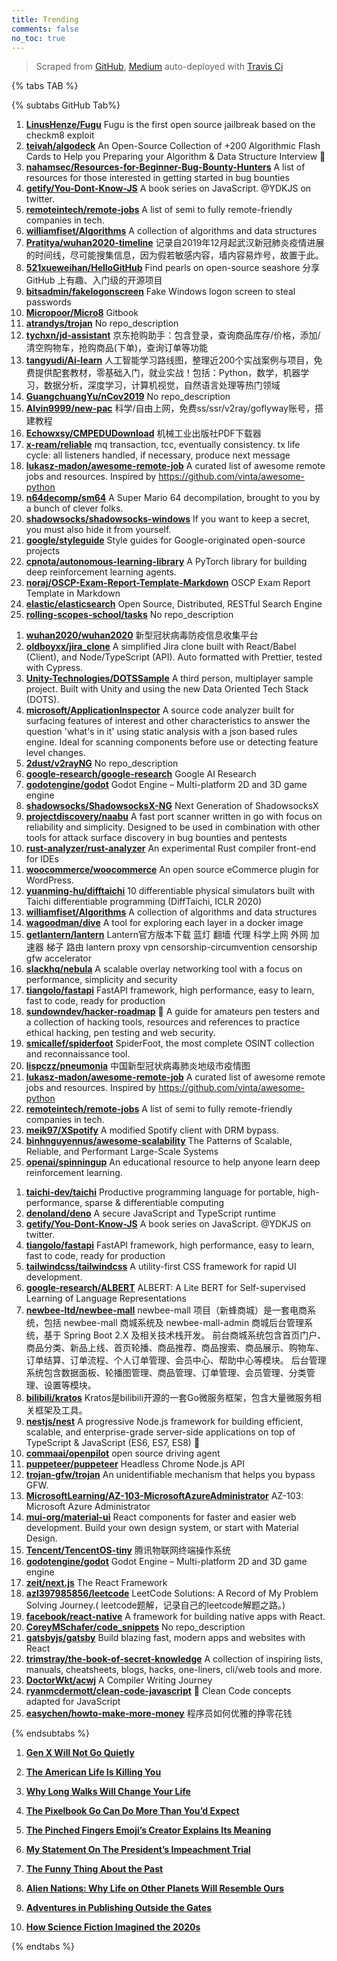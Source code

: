```yaml
---
title: Trending
comments: false
no_toc: true
---
```


> Scraped from [GitHub](https://github.com/trending), [Medium](https://medium.com/topic/popular)
auto-deployed with [Travis Ci](https://travis-ci.org/)

{% tabs TAB %}
<!-- tab GitHub -->
{% subtabs GitHub Tab%}
<!-- tab Daily -->
1. [**LinusHenze/Fugu**](https://github.com/LinusHenze/Fugu)
Fugu is the first open source jailbreak based on the checkm8 exploit
2. [**teivah/algodeck**](https://github.com/teivah/algodeck)
An Open-Source Collection of +200 Algorithmic Flash Cards to Help you Preparing your Algorithm & Data Structure Interview 💯
3. [**nahamsec/Resources-for-Beginner-Bug-Bounty-Hunters**](https://github.com/nahamsec/Resources-for-Beginner-Bug-Bounty-Hunters)
A list of resources for those interested in getting started in bug bounties
4. [**getify/You-Dont-Know-JS**](https://github.com/getify/You-Dont-Know-JS)
A book series on JavaScript. @YDKJS on twitter.
5. [**remoteintech/remote-jobs**](https://github.com/remoteintech/remote-jobs)
A list of semi to fully remote-friendly companies in tech.
6. [**williamfiset/Algorithms**](https://github.com/williamfiset/Algorithms)
A collection of algorithms and data structures
7. [**Pratitya/wuhan2020-timeline**](https://github.com/Pratitya/wuhan2020-timeline)
记录自2019年12月起武汉新冠肺炎疫情进展的时间线，尽可能搜集信息，因为假若敏感内容，墙内容易炸号，故置于此。
8. [**521xueweihan/HelloGitHub**](https://github.com/521xueweihan/HelloGitHub)
Find pearls on open-source seashore 分享 GitHub 上有趣、入门级的开源项目
9. [**bitsadmin/fakelogonscreen**](https://github.com/bitsadmin/fakelogonscreen)
Fake Windows logon screen to steal passwords
10. [**Micropoor/Micro8**](https://github.com/Micropoor/Micro8)
Gitbook
11. [**atrandys/trojan**](https://github.com/atrandys/trojan)
No repo_description
12. [**tychxn/jd-assistant**](https://github.com/tychxn/jd-assistant)
京东抢购助手：包含登录，查询商品库存/价格，添加/清空购物车，抢购商品(下单)，查询订单等功能
13. [**tangyudi/Ai-learn**](https://github.com/tangyudi/Ai-learn)
人工智能学习路线图，整理近200个实战案例与项目，免费提供配套教材，零基础入门，就业实战！包括：Python，数学，机器学习，数据分析，深度学习，计算机视觉，自然语言处理等热门领域
14. [**GuangchuangYu/nCov2019**](https://github.com/GuangchuangYu/nCov2019)
No repo_description
15. [**Alvin9999/new-pac**](https://github.com/Alvin9999/new-pac)
科学/自由上网，免费ss/ssr/v2ray/goflyway账号，搭建教程
16. [**Echowxsy/CMPEDUDownload**](https://github.com/Echowxsy/CMPEDUDownload)
机械工业出版社PDF下载器
17. [**x-ream/reliable**](https://github.com/x-ream/reliable)
mq transaction, tcc, eventually consistency. tx life cycle: all listeners handled, if necessary, produce next message
18. [**lukasz-madon/awesome-remote-job**](https://github.com/lukasz-madon/awesome-remote-job)
A curated list of awesome remote jobs and resources. Inspired by https://github.com/vinta/awesome-python
19. [**n64decomp/sm64**](https://github.com/n64decomp/sm64)
A Super Mario 64 decompilation, brought to you by a bunch of clever folks.
20. [**shadowsocks/shadowsocks-windows**](https://github.com/shadowsocks/shadowsocks-windows)
If you want to keep a secret, you must also hide it from yourself.
21. [**google/styleguide**](https://github.com/google/styleguide)
Style guides for Google-originated open-source projects
22. [**cpnota/autonomous-learning-library**](https://github.com/cpnota/autonomous-learning-library)
A PyTorch library for building deep reinforcement learning agents.
23. [**noraj/OSCP-Exam-Report-Template-Markdown**](https://github.com/noraj/OSCP-Exam-Report-Template-Markdown)
OSCP Exam Report Template in Markdown
24. [**elastic/elasticsearch**](https://github.com/elastic/elasticsearch)
Open Source, Distributed, RESTful Search Engine
25. [**rolling-scopes-school/tasks**](https://github.com/rolling-scopes-school/tasks)
No repo_description
<!-- endtab -->
<!-- tab Weekly -->
1. [**wuhan2020/wuhan2020**](https://github.com/wuhan2020/wuhan2020)
新型冠状病毒防疫信息收集平台
2. [**oldboyxx/jira_clone**](https://github.com/oldboyxx/jira_clone)
A simplified Jira clone built with React/Babel (Client), and Node/TypeScript (API). Auto formatted with Prettier, tested with Cypress.
3. [**Unity-Technologies/DOTSSample**](https://github.com/Unity-Technologies/DOTSSample)
A third person, multiplayer sample project. Built with Unity and using the new Data Oriented Tech Stack (DOTS).
4. [**microsoft/ApplicationInspector**](https://github.com/microsoft/ApplicationInspector)
A source code analyzer built for surfacing features of interest and other characteristics to answer the question 'what's in it' using static analysis with a json based rules engine. Ideal for scanning components before use or detecting feature level changes.
5. [**2dust/v2rayNG**](https://github.com/2dust/v2rayNG)
No repo_description
6. [**google-research/google-research**](https://github.com/google-research/google-research)
Google AI Research
7. [**godotengine/godot**](https://github.com/godotengine/godot)
Godot Engine – Multi-platform 2D and 3D game engine
8. [**shadowsocks/ShadowsocksX-NG**](https://github.com/shadowsocks/ShadowsocksX-NG)
Next Generation of ShadowsocksX
9. [**projectdiscovery/naabu**](https://github.com/projectdiscovery/naabu)
A fast port scanner written in go with focus on reliability and simplicity. Designed to be used in combination with other tools for attack surface discovery in bug bounties and pentests
10. [**rust-analyzer/rust-analyzer**](https://github.com/rust-analyzer/rust-analyzer)
An experimental Rust compiler front-end for IDEs
11. [**woocommerce/woocommerce**](https://github.com/woocommerce/woocommerce)
An open source eCommerce plugin for WordPress.
12. [**yuanming-hu/difftaichi**](https://github.com/yuanming-hu/difftaichi)
10 differentiable physical simulators built with Taichi differentiable programming (DiffTaichi, ICLR 2020)
13. [**williamfiset/Algorithms**](https://github.com/williamfiset/Algorithms)
A collection of algorithms and data structures
14. [**wagoodman/dive**](https://github.com/wagoodman/dive)
A tool for exploring each layer in a docker image
15. [**getlantern/lantern**](https://github.com/getlantern/lantern)
Lantern官方版本下载 蓝灯 翻墙 代理 科学上网 外网 加速器 梯子 路由 lantern proxy vpn censorship-circumvention censorship gfw accelerator
16. [**slackhq/nebula**](https://github.com/slackhq/nebula)
A scalable overlay networking tool with a focus on performance, simplicity and security
17. [**tiangolo/fastapi**](https://github.com/tiangolo/fastapi)
FastAPI framework, high performance, easy to learn, fast to code, ready for production
18. [**sundowndev/hacker-roadmap**](https://github.com/sundowndev/hacker-roadmap)
📌 A guide for amateurs pen testers and a collection of hacking tools, resources and references to practice ethical hacking, pen testing and web security.
19. [**smicallef/spiderfoot**](https://github.com/smicallef/spiderfoot)
SpiderFoot, the most complete OSINT collection and reconnaissance tool.
20. [**lispczz/pneumonia**](https://github.com/lispczz/pneumonia)
中国新型冠状病毒肺炎地级市疫情图
21. [**lukasz-madon/awesome-remote-job**](https://github.com/lukasz-madon/awesome-remote-job)
A curated list of awesome remote jobs and resources. Inspired by https://github.com/vinta/awesome-python
22. [**remoteintech/remote-jobs**](https://github.com/remoteintech/remote-jobs)
A list of semi to fully remote-friendly companies in tech.
23. [**meik97/XSpotify**](https://github.com/meik97/XSpotify)
A modified Spotify client with DRM bypass.
24. [**binhnguyennus/awesome-scalability**](https://github.com/binhnguyennus/awesome-scalability)
The Patterns of Scalable, Reliable, and Performant Large-Scale Systems
25. [**openai/spinningup**](https://github.com/openai/spinningup)
An educational resource to help anyone learn deep reinforcement learning.
<!-- endtab -->
<!-- tab Monthly -->
1. [**taichi-dev/taichi**](https://github.com/taichi-dev/taichi)
Productive programming language for portable, high-performance, sparse & differentiable computing
2. [**denoland/deno**](https://github.com/denoland/deno)
A secure JavaScript and TypeScript runtime
3. [**getify/You-Dont-Know-JS**](https://github.com/getify/You-Dont-Know-JS)
A book series on JavaScript. @YDKJS on twitter.
4. [**tiangolo/fastapi**](https://github.com/tiangolo/fastapi)
FastAPI framework, high performance, easy to learn, fast to code, ready for production
5. [**tailwindcss/tailwindcss**](https://github.com/tailwindcss/tailwindcss)
A utility-first CSS framework for rapid UI development.
6. [**google-research/ALBERT**](https://github.com/google-research/ALBERT)
ALBERT: A Lite BERT for Self-supervised Learning of Language Representations
7. [**newbee-ltd/newbee-mall**](https://github.com/newbee-ltd/newbee-mall)
newbee-mall 项目（新蜂商城）是一套电商系统，包括 newbee-mall 商城系统及 newbee-mall-admin 商城后台管理系统，基于 Spring Boot 2.X 及相关技术栈开发。 前台商城系统包含首页门户、商品分类、新品上线、首页轮播、商品推荐、商品搜索、商品展示、购物车、订单结算、订单流程、个人订单管理、会员中心、帮助中心等模块。 后台管理系统包含数据面板、轮播图管理、商品管理、订单管理、会员管理、分类管理、设置等模块。
8. [**bilibili/kratos**](https://github.com/bilibili/kratos)
Kratos是bilibili开源的一套Go微服务框架，包含大量微服务相关框架及工具。
9. [**nestjs/nest**](https://github.com/nestjs/nest)
A progressive Node.js framework for building efficient, scalable, and enterprise-grade server-side applications on top of TypeScript & JavaScript (ES6, ES7, ES8) 🚀
10. [**commaai/openpilot**](https://github.com/commaai/openpilot)
open source driving agent
11. [**puppeteer/puppeteer**](https://github.com/puppeteer/puppeteer)
Headless Chrome Node.js API
12. [**trojan-gfw/trojan**](https://github.com/trojan-gfw/trojan)
An unidentifiable mechanism that helps you bypass GFW.
13. [**MicrosoftLearning/AZ-103-MicrosoftAzureAdministrator**](https://github.com/MicrosoftLearning/AZ-103-MicrosoftAzureAdministrator)
AZ-103: Microsoft Azure Administrator
14. [**mui-org/material-ui**](https://github.com/mui-org/material-ui)
React components for faster and easier web development. Build your own design system, or start with Material Design.
15. [**Tencent/TencentOS-tiny**](https://github.com/Tencent/TencentOS-tiny)
腾讯物联网终端操作系统
16. [**godotengine/godot**](https://github.com/godotengine/godot)
Godot Engine – Multi-platform 2D and 3D game engine
17. [**zeit/next.js**](https://github.com/zeit/next.js)
The React Framework
18. [**azl397985856/leetcode**](https://github.com/azl397985856/leetcode)
LeetCode Solutions: A Record of My Problem Solving Journey.( leetcode题解，记录自己的leetcode解题之路。)
19. [**facebook/react-native**](https://github.com/facebook/react-native)
A framework for building native apps with React.
20. [**CoreyMSchafer/code_snippets**](https://github.com/CoreyMSchafer/code_snippets)
No repo_description
21. [**gatsbyjs/gatsby**](https://github.com/gatsbyjs/gatsby)
Build blazing fast, modern apps and websites with React
22. [**trimstray/the-book-of-secret-knowledge**](https://github.com/trimstray/the-book-of-secret-knowledge)
A collection of inspiring lists, manuals, cheatsheets, blogs, hacks, one-liners, cli/web tools and more.
23. [**DoctorWkt/acwj**](https://github.com/DoctorWkt/acwj)
A Compiler Writing Journey
24. [**ryanmcdermott/clean-code-javascript**](https://github.com/ryanmcdermott/clean-code-javascript)
🛁 Clean Code concepts adapted for JavaScript
25. [**easychen/howto-make-more-money**](https://github.com/easychen/howto-make-more-money)
程序员如何优雅的挣零花钱
<!-- endtab -->
{% endsubtabs %}
<!-- endtab --><!-- tab Medium -->
1. [**Gen X Will Not Go Quietly**](https://gen.medium.com/gen-x-will-not-go-quietly-3b0429c63c70?source=topic_page---------------------------20)

2. [**The American Life Is Killing You**](https://medium.com/@erikrittenberry/the-american-life-is-killing-you-9e7e68135f4a?source=topic_page---------0------------------1)

3. [**Why Long Walks Will Change Your Life**](https://humanparts.medium.com/walking-is-medicine-why-long-walks-will-change-your-life-59297e955a49?source=topic_page---------1------------------1)

4. [**The Pixelbook Go Can Do More Than You’d Expect**](https://onezero.medium.com/the-pixelbook-go-can-do-more-than-youd-expect-b758d48775c?source=topic_page---------2------------------1)

5. [**The Pinched Fingers Emoji’s Creator Explains Its Meaning**](https://onezero.medium.com/the-pinched-fingers-emojis-creator-explains-its-meaning-88631a6619b?source=topic_page---------4------------------1)

6. [**My Statement On The President’s Impeachment Trial**](https://medium.com/@SenatorMarcoRubio/my-statement-on-the-presidents-impeachment-trial-9669e82ccb43?source=topic_page---------5------------------1)

7. [**The Funny Thing About the Past**](https://humanparts.medium.com/the-funny-thing-about-the-past-f461377c417e?source=topic_page---------6------------------1)

8. [**Alien Nations: Why Life on Other Planets Will Resemble Ours**](https://onezero.medium.com/alien-nations-why-life-on-other-planets-will-resemble-ours-15fb4ede6fe7?source=topic_page---------7------------------1)

9. [**Adventures in Publishing Outside the Gates**](https://gay.medium.com/adventures-in-publishing-outside-the-gates-a06f089c372e?source=topic_page---------8------------------1)

10. [**How Science Fiction Imagined the 2020s**](https://onezero.medium.com/how-science-fiction-imagined-the-2020s-f8e98a5bc729?source=topic_page---------9------------------1)

<!-- endtab -->
{% endtabs %}
